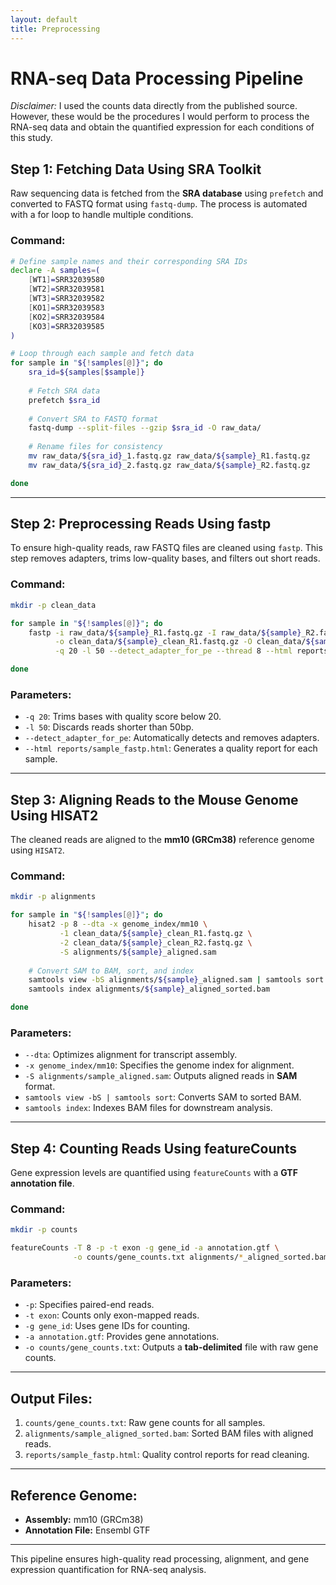 ```yaml
---
layout: default
title: Preprocessing
---
```


# **RNA-seq Data Processing Pipeline**

*Disclaimer:* I used the counts data directly from the published source. However, these would be the procedures I would perform to process the RNA-seq data and obtain the quantified expression for each conditions of this study.

## **Step 1: Fetching Data Using SRA Toolkit**

Raw sequencing data is fetched from the **SRA database** using `prefetch` and converted to FASTQ format using `fastq-dump`. The process is automated with a for loop to handle multiple conditions.

### **Command:**
```bash
# Define sample names and their corresponding SRA IDs
declare -A samples=(
    [WT1]=SRR32039580
    [WT2]=SRR32039581
    [WT3]=SRR32039582
    [KO1]=SRR32039583
    [KO2]=SRR32039584
    [KO3]=SRR32039585
)

# Loop through each sample and fetch data
for sample in "${!samples[@]}"; do
    sra_id=${samples[$sample]}
    
    # Fetch SRA data
    prefetch $sra_id
    
    # Convert SRA to FASTQ format
    fastq-dump --split-files --gzip $sra_id -O raw_data/
    
    # Rename files for consistency
    mv raw_data/${sra_id}_1.fastq.gz raw_data/${sample}_R1.fastq.gz
    mv raw_data/${sra_id}_2.fastq.gz raw_data/${sample}_R2.fastq.gz

done
```

---

## **Step 2: Preprocessing Reads Using fastp**

To ensure high-quality reads, raw FASTQ files are cleaned using `fastp`. This step removes adapters, trims low-quality bases, and filters out short reads.

### **Command:**
```bash
mkdir -p clean_data

for sample in "${!samples[@]}"; do
    fastp -i raw_data/${sample}_R1.fastq.gz -I raw_data/${sample}_R2.fastq.gz \
          -o clean_data/${sample}_clean_R1.fastq.gz -O clean_data/${sample}_clean_R2.fastq.gz \
          -q 20 -l 50 --detect_adapter_for_pe --thread 8 --html reports/${sample}_fastp.html

done
```

### **Parameters:**
- `-q 20`: Trims bases with quality score below 20.
- `-l 50`: Discards reads shorter than 50bp.
- `--detect_adapter_for_pe`: Automatically detects and removes adapters.
- `--html reports/sample_fastp.html`: Generates a quality report for each sample.

---

## **Step 3: Aligning Reads to the Mouse Genome Using HISAT2**

The cleaned reads are aligned to the **mm10 (GRCm38)** reference genome using `HISAT2`.

### **Command:**
```bash
mkdir -p alignments

for sample in "${!samples[@]}"; do
    hisat2 -p 8 --dta -x genome_index/mm10 \
           -1 clean_data/${sample}_clean_R1.fastq.gz \
           -2 clean_data/${sample}_clean_R2.fastq.gz \
           -S alignments/${sample}_aligned.sam
    
    # Convert SAM to BAM, sort, and index
    samtools view -bS alignments/${sample}_aligned.sam | samtools sort -o alignments/${sample}_aligned_sorted.bam
    samtools index alignments/${sample}_aligned_sorted.bam

done
```

### **Parameters:**
- `--dta`: Optimizes alignment for transcript assembly.
- `-x genome_index/mm10`: Specifies the genome index for alignment.
- `-S alignments/sample_aligned.sam`: Outputs aligned reads in **SAM** format.
- `samtools view -bS | samtools sort`: Converts SAM to sorted BAM.
- `samtools index`: Indexes BAM files for downstream analysis.

---

## **Step 4: Counting Reads Using featureCounts**

Gene expression levels are quantified using `featureCounts` with a **GTF annotation file**.

### **Command:**
```bash
mkdir -p counts

featureCounts -T 8 -p -t exon -g gene_id -a annotation.gtf \
              -o counts/gene_counts.txt alignments/*_aligned_sorted.bam
```

### **Parameters:**
- `-p`: Specifies paired-end reads.
- `-t exon`: Counts only exon-mapped reads.
- `-g gene_id`: Uses gene IDs for counting.
- `-a annotation.gtf`: Provides gene annotations.
- `-o counts/gene_counts.txt`: Outputs a **tab-delimited** file with raw gene counts.

---

## **Output Files:**
1. `counts/gene_counts.txt`: Raw gene counts for all samples.
2. `alignments/sample_aligned_sorted.bam`: Sorted BAM files with aligned reads.
3. `reports/sample_fastp.html`: Quality control reports for read cleaning.

---

## **Reference Genome:**
- **Assembly:** mm10 (GRCm38)
- **Annotation File:** Ensembl GTF

---

This pipeline ensures high-quality read processing, alignment, and gene expression quantification for RNA-seq analysis.
